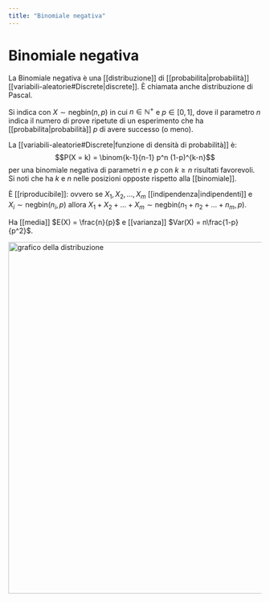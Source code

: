 ```yaml
---
title: "Binomiale negativa"
---
```

# Binomiale negativa
La Binomiale negativa è una [[distribuzione]] di [[probabilita|probabilità]] [[variabili-aleatorie#Discrete|discrete]].
È chiamata anche distribuzione di Pascal.

Si indica con $X \sim \mathrm{negbin}(n, p)$ in cui $n \in \mathbb{N}^+$ e $p \in [0,1]$, dove il parametro $n$ indica il numero di prove ripetute di un esperimento che ha [[probabilita|probabilità]] $p$ di avere successo (o meno).

La [[variabili-aleatorie#Discrete|funzione di densità di probabilità]] è:
$$P(X = k) = \binom{k-1}{n-1} p^n (1-p)^{k-n}$$
per una binomiale negativa di parametri $n$ e $p$ con $k \ge n$ risultati favorevoli. Si noti che ha $k$ e $n$ nelle posizioni opposte rispetto alla [[binomiale]].

È [[riproducibile]]: ovvero se $X_1, X_2, \ldots, X_m$ [[indipendenza|indipendenti]] e $X_i \sim \mathrm{negbin}(n_i, p)$ allora $X_1 + X_2 + \ldots + X_m \sim \mathrm{negbin}(n_1 + n_2 + \ldots + n_m, p)$.

Ha [[media]] $E(X) = \frac{n}{p}$ e [[varianza]] $Var(X) = n\frac{1-p}{p^2}$.

<img src="https://www.statisticshowto.com/wp-content/uploads/2015/04/negative-bimonial.png" alt="grafico della distribuzione" width=700>
